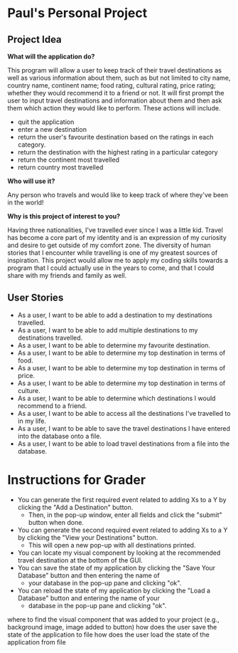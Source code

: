# Paul's Personal Project



## Project Idea

**What will the application do?**

This program will allow a user to keep track of their travel destinations as well 
as various information about them, such as but not limited to city name, country name, continent name;
food rating, cultural rating, price rating; whether they would recommend it to a friend
or not. It will first prompt the user to input travel destinations and information about them
and then ask them which action they would like to perform. These actions will include.
- quit the application
- enter a new destination
- return the user's favourite destination based on the ratings in each category.
- return the destination with the highest rating in a particular category
- return the continent most travelled 
- return country most travelled 

**Who will use it?**

Any person who travels and would like to keep track of where they've been in the world!

**Why is this project of interest to you?**

Having three nationalities, I've travelled ever since I was a little kid. Travel has become
a core part of my identity and is an expression of my curiosity and desire to get outside
of my comfort zone. The diversity of human stories that I encounter while travelling is one
of my greatest sources of inspiration. This project would allow me to apply my coding
skills towards a program that I could actually use in the years to come, and that I could
share with my friends and family as well.

## User Stories

- As a user, I want to be able to add a destination to my destinations travelled.
- As a user, I want to be able to add multiple destinations to my destinations travelled. 
- As a user, I want to be able to determine my favourite destination.
- As a user, I want to be able to determine my top destination in terms of food.
- As a user, I want to be able to determine my top destination in terms of price.
- As a user, I want to be able to determine my top destination in terms of culture.
- As a user, I want to be able to determine which destinations I would recommend to a friend.
- As a user, I want to be able to access all the destinations I've travelled to in my life.
- As a user, I want to be able to save the travel destinations I have entered into the database onto a file. 
- As a user, I want to be able to load travel destinations from a file into the database. 

# Instructions for Grader

- You can generate the first required event related to adding Xs to a Y by clicking the "Add a Destination" button.
  - Then, in the pop-up window, enter all fields and click the "submit" button when done.
- You can generate the second required event related to adding Xs to a Y by clicking the "View your Destinations" button.
  - This will open a new pop-up with all destinations printed.
- You can locate my visual component by looking at the recommended travel destination at the bottom of the GUI.
- You can save the state of my application by clicking the "Save Your Database" button and then entering the name of
  - your database in the pop-up pane and clicking "ok".
- You can reload the state of my application by clicking the "Load a Database" button and entering the name of your
  - database in the pop-up pane and clicking "ok".


where to find the visual component that was added to your project (e.g., background image, image added to button)
how does the user save the state of the application to file
how does the user load the state of the application from file